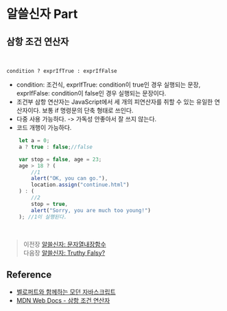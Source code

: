# 알쓸신자 Part

## 삼항 조건 연산자
<br/>

`condition ? exprIfTrue : exprIfFalse`
- condition: 조건식, exprIfTrue: condition이 true인 경우 실행되는 문장, exprIfFalse: condition이 false인 경우 실행되는 문장이다.
- 조건부 삼항 연산자는 JavaScript에서 세 개의 피연산자를 취할 수 있는 유일한 연산자이다. 보통 if 명령문의 단축 형태로 쓰인다.
- 다중 사용 가능하다. -> 가독성 안좋아서 잘 쓰지 않는다.
- 코드 개행이 가능하다.
```javascript
    let a = 0;
    a ? true : false;//false

    var stop = false, age = 23;
    age > 18 ? (
        //1
        alert("OK, you can go."),
        location.assign("continue.html")
    ) : (
        //2
        stop = true,
        alert("Sorry, you are much too young!")
    ); //1이 실행된다.
```
</br>

>   이전장 [알쓸신자: 문자열내장함수](https://github.com/ss-won/Javascript/blob/master/ASSJ/assj2.md)<br/>
>   다음장 [알쓸신자: Truthy Falsy?](https://github.com/ss-won/Javascript/blob/master/ASSJ/assj4.md)

## Reference
- [벨로퍼트와 함께하는 모던 자바스크립트](https://learnjs.vlpt.us/)
- [MDN Web Docs - 삼항 조건 연산자](https://developer.mozilla.org/ko/docs/Web/JavaScript/Reference/Operators/Conditional_Operator)
